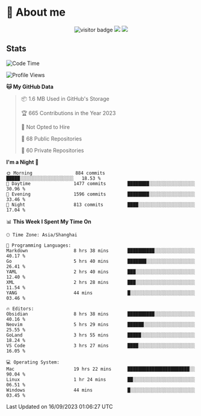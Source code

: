 <!-- ![](https://youpai.roccoshi.top/img/20200804214216.png) -->

# 🧐 About me
 
<p align="center">
<img src="https://visitor-badge.laobi.icu/badge?page_id=Lincest.Lincest&title=hits" alt="visitor badge"/>
<a href="mailto:imroccoshi@gmail.com"><img src="https://img.shields.io/badge/gmail-imroccoshi%40gmail.com-red"></a>
<a href="https://blog.roccoshi.top"><img src="https://img.shields.io/badge/blog-roccoshi-green"></a>
</p>

## Stats

<!--START_SECTION:waka-->
![Code Time](http://img.shields.io/badge/Code%20Time-562%20hrs%2033%20mins-blue)

![Profile Views](http://img.shields.io/badge/Profile%20Views-9-blue)

**🐱 My GitHub Data** 

> 📦 1.6 MB Used in GitHub's Storage 
 > 
> 🏆 665 Contributions in the Year 2023
 > 
> 🚫 Not Opted to Hire
 > 
> 📜 68 Public Repositories 
 > 
> 🔑 60 Private Repositories 
 > 
**I'm a Night 🦉** 

```text
🌞 Morning                884 commits         █████░░░░░░░░░░░░░░░░░░░░   18.53 % 
🌆 Daytime                1477 commits        ████████░░░░░░░░░░░░░░░░░   30.96 % 
🌃 Evening                1596 commits        ████████░░░░░░░░░░░░░░░░░   33.46 % 
🌙 Night                  813 commits         ████░░░░░░░░░░░░░░░░░░░░░   17.04 % 
```


📊 **This Week I Spent My Time On** 

```text
🕑︎ Time Zone: Asia/Shanghai

💬 Programming Languages: 
Markdown                 8 hrs 38 mins       ██████████░░░░░░░░░░░░░░░   40.17 % 
Go                       5 hrs 40 mins       ███████░░░░░░░░░░░░░░░░░░   26.41 % 
YAML                     2 hrs 40 mins       ███░░░░░░░░░░░░░░░░░░░░░░   12.40 % 
XML                      2 hrs 28 mins       ███░░░░░░░░░░░░░░░░░░░░░░   11.54 % 
YANG                     44 mins             █░░░░░░░░░░░░░░░░░░░░░░░░   03.46 % 

🔥 Editors: 
Obsidian                 8 hrs 38 mins       ██████████░░░░░░░░░░░░░░░   40.16 % 
Neovim                   5 hrs 29 mins       ██████░░░░░░░░░░░░░░░░░░░   25.55 % 
GoLand                   3 hrs 55 mins       █████░░░░░░░░░░░░░░░░░░░░   18.24 % 
VS Code                  3 hrs 27 mins       ████░░░░░░░░░░░░░░░░░░░░░   16.05 % 

💻 Operating System: 
Mac                      19 hrs 22 mins      ███████████████████████░░   90.04 % 
Linux                    1 hr 24 mins        ██░░░░░░░░░░░░░░░░░░░░░░░   06.51 % 
Windows                  44 mins             █░░░░░░░░░░░░░░░░░░░░░░░░   03.45 % 
```


 Last Updated on 16/09/2023 01:06:27 UTC
<!--END_SECTION:waka-->


